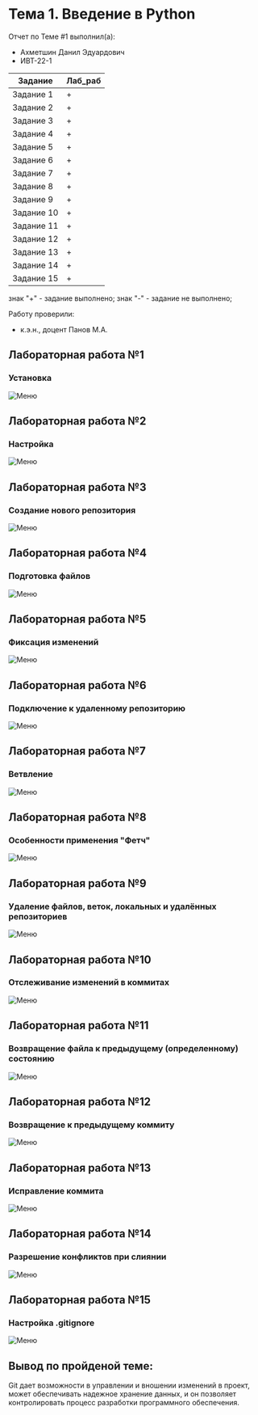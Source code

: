 # Тема 1. Введение в Python
Отчет по Теме #1 выполнил(а):
- Ахметшин Данил Эдуардович
- ИВТ-22-1

| Задание | Лаб_раб |
| ------ | ------ |
| Задание 1 | + |
| Задание 2 | + |
| Задание 3 | + |
| Задание 4 | + |
| Задание 5 | + |
| Задание 6 | + |
| Задание 7 | + |
| Задание 8 | + |
| Задание 9 | + |
| Задание 10 | + |
| Задание 11 | + |
| Задание 12 | + |
| Задание 13 | + |
| Задание 14 | + |
| Задание 15 | + |

знак "+" - задание выполнено; знак "-" - задание не выполнено;

Работу проверили:
- к.э.н., доцент Панов М.А.

## Лабораторная работа №1

### Установка
![Меню](Lab/Lab_1.png)

## Лабораторная работа №2

### Настройка
![Меню](Lab/Lab_2.png)

## Лабораторная работа №3

### Создание нового репозитория
![Меню](Lab/Lab_3.png)

## Лабораторная работа №4

### Подготовка файлов
![Меню](Lab/Lab_4.png)

## Лабораторная работа №5

### Фиксация изменений
![Меню](Lab/Lab_5.png)

## Лабораторная работа №6

### Подключение к удаленному репозиторию
![Меню](Lab/Lab_6.png)

## Лабораторная работа №7

### Ветвление
![Меню](Lab/Lab_7.png)

## Лабораторная работа №8

### Особенности применения "Фетч"
![Меню](Lab/Lab_8.png)

## Лабораторная работа №9

### Удаление файлов, веток, локальных и удалённых репозиториев
![Меню](Lab/Lab_9.png)

## Лабораторная работа №10

### Отслеживание изменений в коммитах
![Меню](Lab/Lab_10.png)

## Лабораторная работа №11

### Возвращение файла к предыдущему (определенному) состоянию
![Меню](Lab/Lab_11.png)

## Лабораторная работа №12

### Возвращение к предыдущему коммиту
![Меню](Lab/Lab_12.png)

## Лабораторная работа №13

### Исправление коммита
![Меню](Lab/Lab_13.png)

## Лабораторная работа №14

### Разрешение конфликтов при слиянии
![Меню](Lab/Lab_14.png)

## Лабораторная работа №15

### Настройка .gitignore
![Меню](Lab/Lab_15.png)

## Вывод по пройденой теме:
Git дает возможности в управлении и вношении изменений в проект, может обеспечивать надежное хранение данных, и он позволяет контролировать процесс разработки программного обеспечения. 
